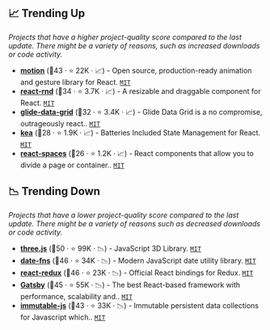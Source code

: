 ## 📈 Trending Up

_Projects that have a higher project-quality score compared to the last update. There might be a variety of reasons, such as increased downloads or code activity._

- <b><a href="https://github.com/framer/motion">motion</a></b> (🥇43 ·  ⭐ 22K · 📈) - Open source, production-ready animation and gesture library for React. <code><a href="http://bit.ly/34MBwT8">MIT</a></code>
- <b><a href="https://github.com/bokuweb/react-rnd">react-rnd</a></b> (🥈34 ·  ⭐ 3.7K · 📈) - A resizable and draggable component for React. <code><a href="http://bit.ly/34MBwT8">MIT</a></code>
- <b><a href="https://github.com/glideapps/glide-data-grid">glide-data-grid</a></b> (🥈32 ·  ⭐ 3.4K · 📈) - Glide Data Grid is a no compromise, outrageously react.. <code><a href="http://bit.ly/34MBwT8">MIT</a></code>
- <b><a href="https://github.com/keajs/kea">kea</a></b> (🥉28 ·  ⭐ 1.9K · 📈) - Batteries Included State Management for React. <code><a href="http://bit.ly/34MBwT8">MIT</a></code>
- <b><a href="https://github.com/aeagle/react-spaces">react-spaces</a></b> (🥈26 ·  ⭐ 1.2K · 📈) - React components that allow you to divide a page or container.. <code><a href="http://bit.ly/34MBwT8">MIT</a></code>

## 📉 Trending Down

_Projects that have a lower project-quality score compared to the last update. There might be a variety of reasons such as decreased downloads or code activity._

- <b><a href="https://github.com/mrdoob/three.js">three.js</a></b> (🥇50 ·  ⭐ 99K · 📉) - JavaScript 3D Library. <code><a href="http://bit.ly/34MBwT8">MIT</a></code>
- <b><a href="https://github.com/date-fns/date-fns">date-fns</a></b> (🥈46 ·  ⭐ 34K · 📉) - Modern JavaScript date utility library. <code><a href="http://bit.ly/34MBwT8">MIT</a></code>
- <b><a href="https://github.com/reduxjs/react-redux">react-redux</a></b> (🥇46 ·  ⭐ 23K · 📉) - Official React bindings for Redux. <code><a href="http://bit.ly/34MBwT8">MIT</a></code>
- <b><a href="https://github.com/gatsbyjs/gatsby">Gatsby</a></b> (🥈45 ·  ⭐ 55K · 📉) - The best React-based framework with performance, scalability and.. <code><a href="http://bit.ly/34MBwT8">MIT</a></code>
- <b><a href="https://github.com/immutable-js/immutable-js">immutable-js</a></b> (🥇43 ·  ⭐ 33K · 📉) - Immutable persistent data collections for Javascript which.. <code><a href="http://bit.ly/34MBwT8">MIT</a></code>

